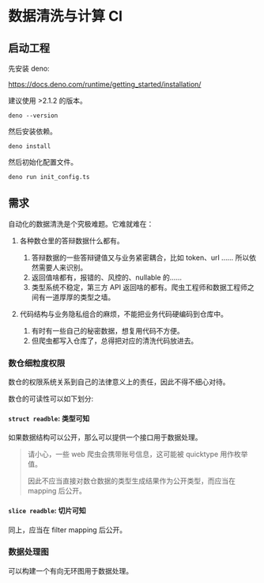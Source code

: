 # 数据清洗与计算 CI

## 启动工程

先安装 deno:

https://docs.deno.com/runtime/getting_started/installation/

建议使用 >2.1.2 的版本。

```shell
deno --version
```

然后安装依赖。

```shell
deno install
```

然后初始化配置文件。

```shell
deno run init_config.ts
```

## 需求

自动化的数据清洗是个究极难题。它难就难在：

1. 各种数仓里的答辩数据什么都有。

   1. 答辩数据的一些答辩键值又与业务紧密耦合，比如 token、url …… 所以依然需要人来识别。
   2. 返回值啥都有，报错的、风控的、nullable 的……
   3. 类型系统不稳定，第三方 API 返回啥的都有。爬虫工程师和数据工程师之间有一道厚厚的类型之墙。

2. 代码结构与业务隐私组合的麻烦，不能把业务代码硬编码到仓库中。
   1. 有时有一些自己的秘密数据，想复用代码不方便。
   2. 但爬虫都写入仓库了，总得把对应的清洗代码放进去。

### 数仓细粒度权限

数仓的权限系统关系到自己的法律意义上的责任，因此不得不细心对待。

数仓的可读性可以如下划分:

#### `struct readble`: 类型可知

如果数据结构可以公开，那么可以提供一个接口用于数据处理。

> 请小心，一些 web 爬虫会携带账号信息，这可能被 quicktype 用作枚举值。
>
> 因此不应当直接对数仓数据的类型生成结果作为公开类型，而应当在 mapping 后公开。

#### `slice readble`: 切片可知

同上，应当在 filter mapping 后公开。

### 数据处理图

可以构建一个有向无环图用于数据处理。


